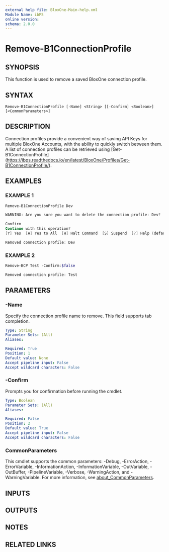 ```yaml
---
external help file: BloxOne-Main-help.xml
Module Name: ibPS
online version:
schema: 2.0.0
---
```


# Remove-B1ConnectionProfile

## SYNOPSIS
This function is used to remove a saved BloxOne connection profile.

## SYNTAX

```
Remove-B1ConnectionProfile [-Name] <String> [[-Confirm] <Boolean>] [<CommonParameters>]
```

## DESCRIPTION
Connection profiles provide a convenient way of saving API Keys for multiple BloxOne Accounts, with the ability to quickly switch between them.
A list of connection profiles can be retrieved using \[Get-B1ConnectionProfile\](https://ibps.readthedocs.io/en/latest/BloxOne/Profiles/Get-B1ConnectionProfile/).

## EXAMPLES

### EXAMPLE 1
```powershell
Remove-B1ConnectionProfile Dev

WARNING: Are you sure you want to delete the connection profile: Dev?

Confirm
Continue with this operation?
[Y] Yes  [A] Yes to All  [H] Halt Command  [S] Suspend  [?] Help (default is "Y"): y

Removed connection profile: Dev
```

### EXAMPLE 2
```powershell
Remove-BCP Test -Confirm:$false

Removed connection profile: Test
```

## PARAMETERS

### -Name
Specify the connection profile name to remove.
This field supports tab completion.

```yaml
Type: String
Parameter Sets: (All)
Aliases:

Required: True
Position: 1
Default value: None
Accept pipeline input: False
Accept wildcard characters: False
```

### -Confirm
Prompts you for confirmation before running the cmdlet.

```yaml
Type: Boolean
Parameter Sets: (All)
Aliases:

Required: False
Position: 2
Default value: True
Accept pipeline input: False
Accept wildcard characters: False
```

### CommonParameters
This cmdlet supports the common parameters: -Debug, -ErrorAction, -ErrorVariable, -InformationAction, -InformationVariable, -OutVariable, -OutBuffer, -PipelineVariable, -Verbose, -WarningAction, and -WarningVariable. For more information, see [about_CommonParameters](http://go.microsoft.com/fwlink/?LinkID=113216).

## INPUTS

## OUTPUTS

## NOTES

## RELATED LINKS
